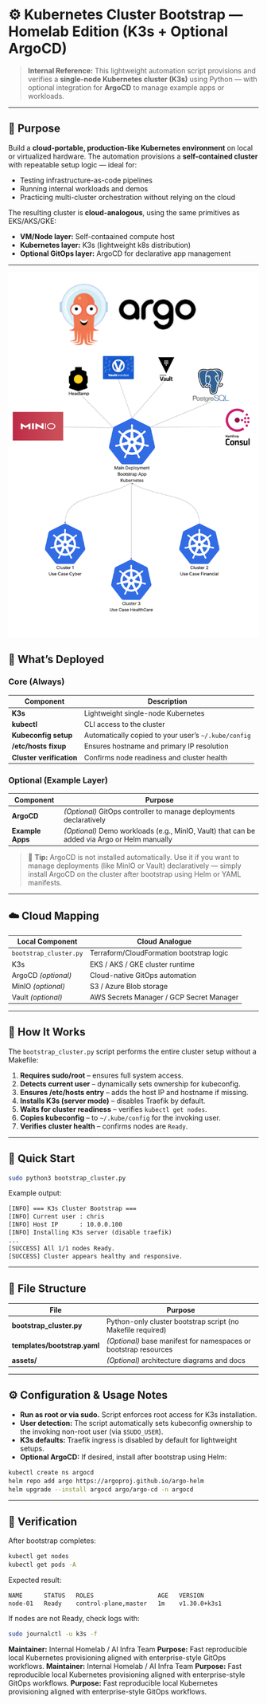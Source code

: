 # ⚙️ Kubernetes Cluster Bootstrap — Homelab Edition (K3s + Optional ArgoCD)

> **Internal Reference:**
> This lightweight automation script provisions and verifies a **single-node Kubernetes cluster (K3s)** using Python — with optional integration for **ArgoCD** to manage example apps or workloads.

---

## 🎯 Purpose



Build a **cloud-portable, production-like Kubernetes environment** on local or virtualized hardware.
The automation provisions a **self-contained cluster** with repeatable setup logic — ideal for:

* Testing infrastructure-as-code pipelines
* Running internal workloads and demos
* Practicing multi-cluster orchestration without relying on the cloud

The resulting cluster is **cloud-analogous**, using the same primitives as EKS/AKS/GKE:

* **VM/Node layer:** Self-contaained compute host
* **Kubernetes layer:** K3s (lightweight k8s distribution)
* **Optional GitOps layer:** ArgoCD for declarative app management



---

![Architecture Diagram](../../assets/bootstrao-argo.png)



## 🧩 What’s Deployed

### Core (Always)

| Component                | Description                                          |
| ------------------------ | ---------------------------------------------------- |
| **K3s**                  | Lightweight single-node Kubernetes                   |
| **kubectl**              | CLI access to the cluster                            |
| **Kubeconfig setup**     | Automatically copied to your user’s `~/.kube/config` |
| **/etc/hosts fixup**     | Ensures hostname and primary IP resolution           |
| **Cluster verification** | Confirms node readiness and cluster health           |

### Optional (Example Layer)

| Component        | Purpose                                                                                      |
| ---------------- | -------------------------------------------------------------------------------------------- |
| **ArgoCD**       | *(Optional)* GitOps controller to manage deployments declaratively                           |
| **Example Apps** | *(Optional)* Demo workloads (e.g., MinIO, Vault) that can be added via Argo or Helm manually |

> 🧠 **Tip:** ArgoCD is not installed automatically.
> Use it if you want to manage deployments (like MinIO or Vault) declaratively — simply install ArgoCD on the cluster after bootstrap using Helm or YAML manifests.

---

## ☁️ Cloud Mapping

| Local Component        | Cloud Analogue                           |
| ---------------------- | ---------------------------------------- |
| `bootstrap_cluster.py` | Terraform/CloudFormation bootstrap logic |
| K3s                    | EKS / AKS / GKE cluster runtime          |
| ArgoCD *(optional)*    | Cloud-native GitOps automation           |
| MinIO *(optional)*     | S3 / Azure Blob storage                  |
| Vault *(optional)*     | AWS Secrets Manager / GCP Secret Manager |

---

## 🧠 How It Works

The `bootstrap_cluster.py` script performs the entire cluster setup without a Makefile:

1. **Requires sudo/root** – ensures full system access.
2. **Detects current user** – dynamically sets ownership for kubeconfig.
3. **Ensures /etc/hosts entry** – adds the host IP and hostname if missing.
4. **Installs K3s (server mode)** – disables Traefik by default.
5. **Waits for cluster readiness** – verifies `kubectl get nodes`.
6. **Copies kubeconfig** – to `~/.kube/config` for the invoking user.
7. **Verifies cluster health** – confirms nodes are `Ready`.

---

## 🚀 Quick Start

```bash
sudo python3 bootstrap_cluster.py
```

Example output:

```
[INFO] === K3s Cluster Bootstrap ===
[INFO] Current user : chris
[INFO] Host IP      : 10.0.0.100
[INFO] Installing K3s server (disable traefik)
...
[SUCCESS] All 1/1 nodes Ready.
[SUCCESS] Cluster appears healthy and responsive.
```

---

## 📁 File Structure

| File                         | Purpose                                                          |
| ---------------------------- | ---------------------------------------------------------------- |
| **bootstrap_cluster.py**     | Python-only cluster bootstrap script (no Makefile required)      |
| **templates/bootstrap.yaml** | *(Optional)* base manifest for namespaces or bootstrap resources |
| **assets/**                  | *(Optional)* architecture diagrams and docs                      |

---

## ⚙️ Configuration & Usage Notes

* **Run as root or via sudo.** Script enforces root access for K3s installation.
* **User detection:** The script automatically sets kubeconfig ownership to the invoking non-root user (via `$SUDO_USER`).
* **K3s defaults:** Traefik ingress is disabled by default for lightweight setups.
* **Optional ArgoCD:** If desired, install after bootstrap using Helm:

```bash
kubectl create ns argocd
helm repo add argo https://argoproj.github.io/argo-helm
helm upgrade --install argocd argo/argo-cd -n argocd
```

---

## 🧪 Verification

After bootstrap completes:

```bash
kubectl get nodes
kubectl get pods -A
```

Expected result:

```
NAME      STATUS   ROLES                  AGE   VERSION
node-01   Ready    control-plane,master   1m    v1.30.0+k3s1
```

If nodes are not Ready, check logs with:

```bash
sudo journalctl -u k3s -f
```
**Maintainer:** Internal Homelab / AI Infra Team
**Purpose:** Fast reproducible local Kubernetes provisioning aligned with enterprise-style GitOps workflows.
**Maintainer:** Internal Homelab / AI Infra Team
**Purpose:** Fast reproducible local Kubernetes provisioning aligned with enterprise-style GitOps workflows.
**Purpose:** Fast reproducible local Kubernetes provisioning aligned with enterprise-style GitOps workflows.
